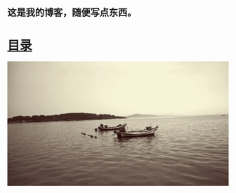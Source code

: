 <!-- 这是主页文件 -->
## 这是我的博客，随便写点东西。
# [目录](catalogue.md) 
<audio autoplay="autoplay" loop="loop" height="100" width="100">
  <source src="Music.mp3" type="audio/mp3" />
  <embed height="100" width="100" src="Music.mp3" />
</audio>  

![](images/Sea.webp)
